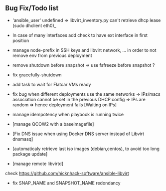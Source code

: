 Bug Fix/Todo list
-----------------
- 'ansible_user' undefined
=> libvirt_inventory.py can't retrieve dhcp lease (sudo dhclient eth0)_
- In case of many interfaces add check to have ext interface in first position
- manage node-prefix in SSH keys and libvirt network, ... in order to not remove env from previous deployment
- remove shutdown before snapshot => use fsfreeze before snapshot ?
- fix gracefully-shutdown
- add task to wait for Flatcar VMs ready
- fix bug when different deployments use the same networks
  => IPs/macs association cannot be set in the previous DHCP config
  => IPs are random => hence deployment fails [Waiting on IPs]
- manage idempotency when playbook is running twice

- [manage QCOW2 with a baseimagefile]
- [Fix DNS issue when using Docker DNS server instead of Libvirt dnsmasq]
- [automaticaly retrieve last iso images (debian,centos), to avoid too long package update]
- [manage remote libvirtd]


check https://github.com/hicknhack-software/ansible-libvirt

- fix SNAP_NAME and SNAPSHOT_NAME redondancy
